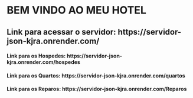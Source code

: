  <h1>BEM VINDO AO MEU HOTEL</h1>
 <h2>Link para acessar o servidor: https://servidor-json-kjra.onrender.com/</h2>

<h4>Link para os Hospedes: https://servidor-json-kjra.onrender.com/hospedes</h4>

<h4>Link para os Quartos: https://servidor-json-kjra.onrender.com/quartos</h4>

<h4>Link para os Reparos: https://servidor-json-kjra.onrender.com/Reparos</h4>
